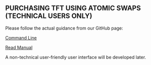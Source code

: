
## PURCHASING TFT USING ATOMIC SWAPS (TECHNICAL USERS ONLY)

Please follow the actual guidance from our GitHub page:

[Command Line](https://github.com/threefoldfoundation/tfchain/blob/master/doc/atomicswaps/atomicswap.md)

[Read Manual](https://threefoldfoundation.github.io/info_tokens/#/technology/atomic_swaps)

A non-technical user-friendly user interface will be developed later. 
